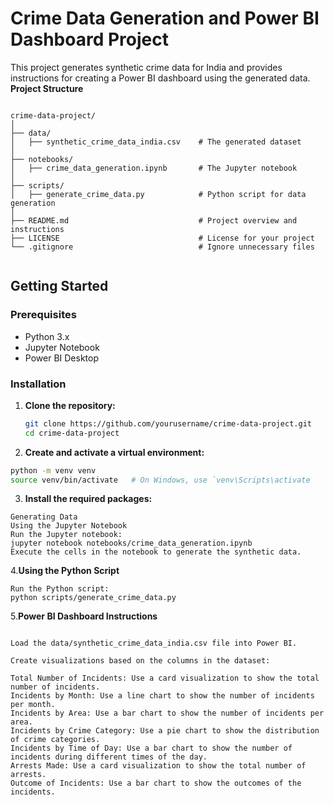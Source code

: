 # Crime Data Generation and Power BI Dashboard Project

This project generates synthetic crime data for India and provides instructions for creating a Power BI dashboard using the generated data.
**Project Structure**
```

crime-data-project/
│
├── data/
│   ├── synthetic_crime_data_india.csv    # The generated dataset
│
├── notebooks/
│   ├── crime_data_generation.ipynb       # The Jupyter notebook
│
├── scripts/
│   ├── generate_crime_data.py            # Python script for data generation
│
├── README.md                             # Project overview and instructions
├── LICENSE                               # License for your project
└── .gitignore                            # Ignore unnecessary files


```
## Getting Started

### Prerequisites

- Python 3.x
- Jupyter Notebook
- Power BI Desktop

### Installation

1. **Clone the repository:**
   ```bash
   git clone https://github.com/yourusername/crime-data-project.git
   cd crime-data-project
   
2. **Create and activate a virtual environment:**

```bash
python -m venv venv
source venv/bin/activate   # On Windows, use `venv\Scripts\activate
```
3. **Install the required packages:**


```pip install pandas numpy faker
Generating Data
Using the Jupyter Notebook
Run the Jupyter notebook:
jupyter notebook notebooks/crime_data_generation.ipynb
Execute the cells in the notebook to generate the synthetic data.
```

4.**Using the Python Script**
```
Run the Python script:
python scripts/generate_crime_data.py
```
5.**Power BI Dashboard Instructions**
```Open Power BI Desktop.

Load the data/synthetic_crime_data_india.csv file into Power BI.

Create visualizations based on the columns in the dataset:

Total Number of Incidents: Use a card visualization to show the total number of incidents.
Incidents by Month: Use a line chart to show the number of incidents per month.
Incidents by Area: Use a bar chart to show the number of incidents per area.
Incidents by Crime Category: Use a pie chart to show the distribution of crime categories.
Incidents by Time of Day: Use a bar chart to show the number of incidents during different times of the day.
Arrests Made: Use a card visualization to show the total number of arrests.
Outcome of Incidents: Use a bar chart to show the outcomes of the incidents.
```
